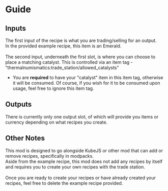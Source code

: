 # Guide

## Inputs

The first input of the recipe is what you are trading/selling for an output.<br>In the provided example recipe, this item is an Emerald.<br><br>The second input, underneath the first slot, is where you can choose to place a matching catalyst. This is controlled via an item tag - "thermalnumismatics:trade_station/allowed_catalysts"
- You are <strong>required</strong> to have your "catalyst" item in this item tag, otherwise it will be consumed. Of course, if you wish for it to be consumed upon usage, feel free to ignore this item tag.
[]()

## Outputs

There is currently only one output slot, of which will provide you items or currency depending on what recipes you create.

## Other Notes

This mod is designed to go alongside KubeJS or other mod that can add or remove recipes, specifically in modpacks.<br>Aside from the example recipe, this mod does not add any recipes by itself and requires you to create your own recipes with the trade station.<br><br>Once you are ready to create your recipes or have already created your recipes, feel free to delete the example recipe provided.
